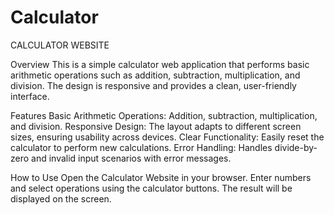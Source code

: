 # Calculator

CALCULATOR WEBSITE

Overview
This is a simple calculator web application that performs basic arithmetic operations such as addition, subtraction, multiplication, and division. The design is responsive and provides a clean, user-friendly interface.

Features
Basic Arithmetic Operations: Addition, subtraction, multiplication, and division.
Responsive Design:           The layout adapts to different screen sizes, ensuring usability across devices.
Clear Functionality:         Easily reset the calculator to perform new calculations.
Error Handling:              Handles divide-by-zero and invalid input scenarios with error messages.

How to Use
Open the Calculator Website in your browser.
Enter numbers and select operations using the calculator buttons.
The result will be displayed on the screen.
